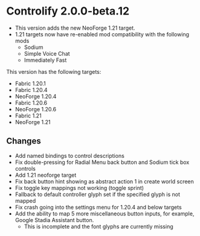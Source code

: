 # Controlify 2.0.0-beta.12

- This version adds the new NeoForge 1.21 target.
- 1.21 targets now have re-enabled mod compatibility with the following mods
  - Sodium
  - Simple Voice Chat
  - Immediately Fast

This version has the following targets:
- Fabric 1.20.1
- Fabric 1.20.4
- NeoForge 1.20.4
- Fabric 1.20.6
- NeoForge 1.20.6
- Fabric 1.21
- NeoForge 1.21

## Changes

- Add named bindings to control descriptions
- Fix double-pressing for Radial Menu back button and Sodium tick box controls
- Add 1.21 neoforge target
- Fix back button hint showing as abstract action 1 in create world screen
- Fix toggle key mappings not working (toggle sprint)
- Fallback to default controller glyph set if the specified glyph is not mapped
- Fix crash going into the settings menu for 1.20.4 and below targets
- Add the ability to map 5 more miscellaneous button inputs, for example, Google Stadia Assistant button.
  - This is incomplete and the font glyphs are currently missing
